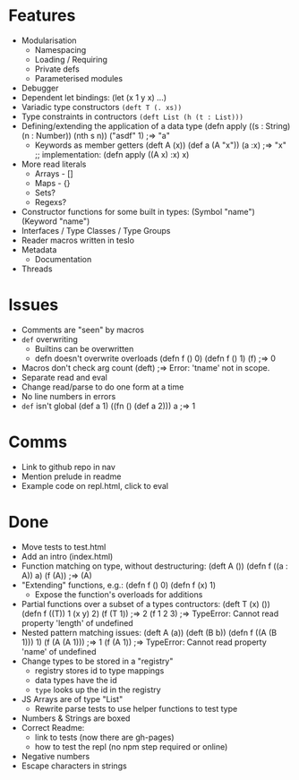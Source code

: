 # Features

 * Modularisation
   * Namespacing
   * Loading / Requiring
   * Private defs
   * Parameterised modules
 * Debugger
 * Dependent let bindings:
    (let (x 1 y x) ...)
 * Variadic type constructors `(deft T (. xs))`
 * Type constraints in contructors `(deft List (h (t : List)))`
 * Defining/extending the application of a data type
    (defn apply ((s : String) (n : Number)) (nth s n)) ("asdf" 1) ;=> "a"
   * Keywords as member getters
      (deft A (x)) (def a (A "x")) (a :x) ;=> "x"
      ;; implementation:
      (defn apply ((A x) :x) x)
 * More read literals
   * Arrays - []
   * Maps - {}
   * Sets?
   * Regexs?
 * Constructor functions for some built in types:
    (Symbol "name")
    (Keyword "name")
 * Interfaces / Type Classes / Type Groups
 * Reader macros written in teslo
 * Metadata
   * Documentation
 * Threads

# Issues

 * Comments are "seen" by macros
 * `def` overwriting
   * Builtins can be overwritten
   * defn doesn't overwrite overloads
    (defn f () 0) (defn f () 1) (f) ;=> 0
 * Macros don't check arg count
    (deft) ;=> Error: 'tname' not in scope.
 * Separate read and eval
 * Change read/parse to do one form at a time
 * No line numbers in errors
 * `def` isn't global
    (def a 1) ((fn () (def a 2))) a ;=> 1

# Comms

 * Link to github repo in nav
 * Mention prelude in readme
 * Example code on repl.html, click to eval

# Done

 * Move tests to test.html
 * Add an intro (index.html)
 * Function matching on type, without destructuring:
    (deft A ()) (defn f ((a : A)) a) (f (A)) ;=> (A)
 * "Extending" functions, e.g.:
    (defn f () 0)
    (defn f (x) 1)
   * Expose the function's overloads for additions
 * Partial functions over a subset of a types contructors:
    (deft T (x) ())
    (defn f ((T)) 1 (x y) 2)
    (f (T 1)) ;=> 2
    (f 1 2 3) ;=> TypeError: Cannot read property 'length' of undefined
 * Nested pattern matching issues:
     (deft A (a)) (deft (B b)) (defn f ((A (B 1))) 1) (f (A (A 1))) ;=> 1
     (f (A 1))     ;=> TypeError: Cannot read property 'name' of undefined
 * Change types to be stored in a "registry"
   * registry stores id to type mappings
   * data types have the id
   * `type` looks up the id in the registry
 * JS Arrays are of type "List"
   * Rewrite parse tests to use helper functions to test type
 * Numbers & Strings are boxed
 * Correct Readme:
   * link to tests (now there are gh-pages)
   * how to test the repl (no npm step required or online)
 * Negative numbers
 * Escape characters in strings
